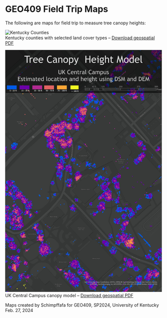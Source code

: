 # GEO409 Field Trip Maps

The following are maps for field trip to measure tree canopy heights:

![Kentucky Counties](./maps/kyLandcover.jpg)   
Kentucky counties with selected land cover types – [Download geospatial PDF](./maps/kyLandcover.pdf)

![UK Campus canopy model](./maps/CanopyHeightModel.jpg)   
UK Central Campus canopy model – [Download geospatial PDF](./maps/CanopyHeightModel.pdf)

Maps created by Schimpffafa for GEO409, SP2024, University of Kentucky
Feb. 27, 2024